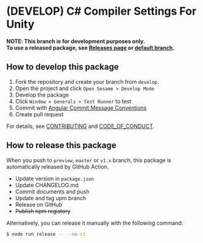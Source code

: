 (DEVELOP) C# Compiler Settings For Unity
===

**NOTE: This branch is for development purposes only.**  
**To use a released package, see [Releases page](https://github.com/mob-sakai/CSharpCompilerSettingsForUnity/releases) or [default branch](https://github.com/mob-sakai/CSharpCompilerSettingsForUnity).**


## How to develop this package

1. Fork the repository and create your branch from `develop`.
3. Open the project and click `Open Sesame > Develop Mode`
4. Develop the package
5. Click `Window > Generals > Test Runner` to test
6. Commit with [Angular Commit Message Conventions](https://gist.github.com/stephenparish/9941e89d80e2bc58a153)
7. Create pull request

For details, see [CONTRIBUTING](https://github.com/mob-sakai/CSharpCompilerSettingsForUnity/blob/upm/CONTRIBUTING.md) and [CODE_OF_CONDUCT](https://github.com/mob-sakai/CSharpCompilerSettingsForUnity/blob/upm/CODE_OF_CONDUCT.md).


## How to release this package

When you push to `preview`, `master` or `v1.x` branch, this package is automatically released by GitHub Action.

* Update version in `package.json` 
* Update CHANGELOG.md
* Commit documents and push
* Update and tag upm branch
* Release on GitHub
* ~~Publish npm registory~~

Alternatively, you can release it manually with the following command:

```bash
$ node run release -- --no-ci
```
